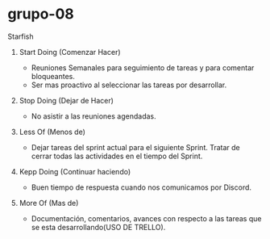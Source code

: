 # grupo-08

Starfish

1) Start Doing (Comenzar Hacer)
   - Reuniones Semanales para seguimiento de tareas y para comentar bloqueantes.
   - Ser mas proactivo al seleccionar las tareas por desarrollar.
   
2) Stop Doing (Dejar de Hacer)
    - No asistir a las reuniones agendadas.

3) Less Of (Menos de)
    - Dejar tareas del sprint actual para el siguiente Sprint. Tratar de cerrar todas las actividades en el tiempo del Sprint.

4) Kepp Doing (Continuar haciendo)
    - Buen tiempo de respuesta cuando nos comunicamos por Discord.

5) More Of (Mas de)
    - Documentación, comentarios, avances con respecto a las tareas que se esta desarrollando(USO DE TRELLO).
